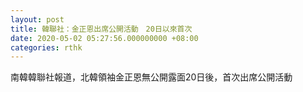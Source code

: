 ```yaml
---
layout: post
title: 韓聯社：金正恩出席公開活動　20日以來首次
date: 2020-05-02 05:27:56.000000000 +08:00
categories: rthk
---
```


南韓韓聯社報道，北韓領袖金正恩無公開露面20日後，首次出席公開活動
